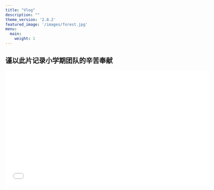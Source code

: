 ```yaml
---
title: "Vlog"
description: ""
theme_version: '2.8.2'
featured_image: '/images/forest.jpg'
menu:
  main:
    weight: 1
---
```

## 谨以此片记录小学期团队的辛苦奉献
<iframe src="//player.bilibili.com/player.html?aid=880000080&bvid=BV1xN4y1b7hy&cid=1375138982&p=1" scrolling="no" border="0" frameborder="no" framespacing="0" allowfullscreen="true" width="640" height="360" controls > </iframe>


